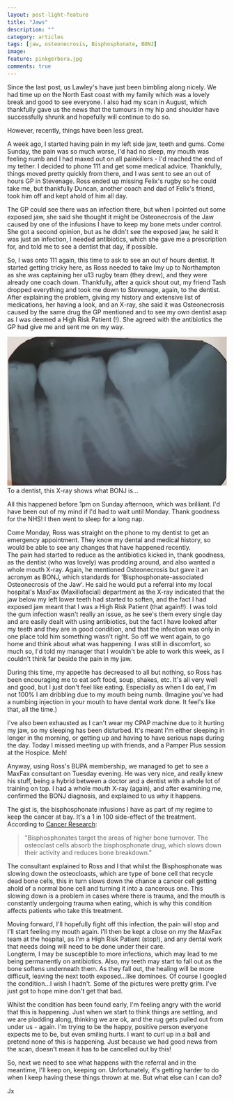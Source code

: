 ```yaml
---
layout: post-light-feature
title: "Jaws"
description: ""
category: articles
tags: [jaw, osteonecrosis, Bisphosphonate, BONJ]
image:
feature: pinkgerbera.jpg
comments: true
---
```


Since the last post, us Lawley's have just been bimbling along nicely. We had time up on the North East coast with my family which was a lovely break and good to see everyone.
I also had my scan in August, which thankfully gave us the news that the tumours in my hip and shoulder have successfully shrunk and hopefully will continue to do so.

However, recently, things have been less great.

A week ago, I started having pain in my left side jaw, teeth and gums.  Come Sunday, the pain was so much worse, I'd had no sleep, my mouth was feeling numb and I had maxed out on all painkillers - I'd reached the end of my tether.  I decided to phone 111 and get some medical advice.  Thankfully, things moved pretty quickly from there, and I was sent to see an out of hours GP in Stevenage.  Ross ended up missing Felix's rugby so he could take me, but thankfully Duncan, another coach and dad of Felix's friend, took him off and kept ahold of him all day.

The GP could see there was an infection there, but when I pointed out some exposed jaw, she said she thought it might be Osteonecrosis of the Jaw caused by one of the infusions I have to keep my bone mets under control.  She got a second opinion, but as he didn't see the exposed jaw, he said it was just an infection, I needed antibiotics, which she gave me a prescription for, and told me to see a dentist that day, if possible.

So, I was onto 111 again, this time to ask to see an out of hours dentist.  It started getting tricky here, as Ross needed to take Imy up to Northampton as she was captaining her u13 rugby team (they drew), and they were already one coach down.  Thankfully, after a quick shout out, my friend Tash dropped everything and took me down to Stevenage, again, to the dentist.  After explaining the problem, giving my history and extensive list of medications, her having a look, and an X-ray, she said it was Osteonecrosis caused by the same drug the GP mentioned and to see my own dentist asap as I was deemed a High Risk Patient (!).  She agreed with the antibiotics the GP had give me and sent me on my way.

<p class="center">
<img src="/images/2018teethxray.jpg" alt="Dental X-Ray" style="width: auto;"/>
To a dentist, this X-ray shows what BONJ is...
</p>


All this happened before 1pm on Sunday afternoon, which was brilliant.  I'd have been out of my mind if I'd had to wait until Monday.  Thank goodness for the NHS!  I then went to sleep for a long nap.

Come Monday, Ross was straight on the phone to my dentist to get an emergency appointment.  They know my dental and medical history, so would be able to see any changes that have happened recently.  
The pain had started to reduce as the antibiotics kicked in, thank goodness, as the dentist (who was lovely) was prodding around, and also wanted a whole mouth X-ray.  Again, he mentioned Osteonecrosis but gave it an acronym as BONJ, which standards for 'Bisphosphonate-associated Osteonecrosis of the Jaw'.  He said he would put a referral into my local hospital's MaxFax (Maxillofacial) department as the X-ray indicated that the jaw below my left lower teeth had started to soften, and the fact I had exposed jaw meant that I was a High Risk Patient (that again!!).  I was told the gum infection wasn't really an issue, as he see's them every single day and are easily dealt with using antibiotics, but the fact I have looked after my teeth and they are in good condition, and that the infection was only in one place told him something wasn't right.  So off we went again, to go home and think about what was happening.  I was still in discomfort, so much so, I'd told my manager that I wouldn't be able to work this week, as I couldn't think far beside the pain in my jaw.

During this time, my appetite has decreased to all but nothing, so Ross has been encouraging me to eat soft food, soup, shakes, etc.  It's all very well and good, but I just don't feel like eating.  Especially as when I do eat, I'm not 100% I am dribbling due to my mouth being numb. (Imagine you've had a numbing injection in your mouth to have dental work done.  It feel's like that, all the time.)

I've also been exhausted as I can't wear my CPAP machine due to it hurting my jaw, so my sleeping has been disturbed.  It's meant I'm either sleeping in longer in the morning, or getting up and having to have serious naps during the day.  Today I missed meeting up with friends, and a Pamper Plus session at the Hospice.  Meh!

Anyway, using Ross's BUPA membership, we managed to get to see a MaxFax consultant on Tuesday evening.  He was very nice, and really knew his stuff, being a hybrid between a doctor and a dentist with a whole lot of training on top.  I had a whole mouth X-ray (again), and after examining me, confirmed the BONJ diagnosis, and explained to us why it happens.

The gist is, the bisphosphonate infusions I have as part of my regime to keep the cancer at bay. It's a 1 in 100 side-effect of the treatment. According to <a href="https://www.cancerresearchuk.org/about-cancer/cancer-in-general/treatment/bisphosphonates/how-bisphosphonates-work"> Cancer Research</a>:

>"Bisphosphonates target the areas of higher bone turnover. The osteoclast cells absorb the bisphosphonate drug, which slows down their activity and reduces bone breakdown."

The consultant explained to Ross and I that whilst the Bisphosphonate was slowing down the osteocloasts, which are type of bone cell that recycle dead bone cells, this in turn slows down the chance a cancer cell getting ahold of a normal bone cell and turning it into a cancerous one.  This slowing down is a problem in cases where there is trauma, and the mouth is constantly undergoing trauma when eating, which is why this condition affects patients who take this treatment.

Moving forward, I'll hopefully fight off this infection, the pain will stop and I'll start feeling my mouth again.  I'll then be kept a close on my the MaxFax team at the hospital, as I'm a High Risk Patient (stop!), and any dental work that needs doing will need to be done under their care.  
Longterm, I may be susceptible to more infections, which may lead to me being permanently on antibiotics.  Also, my teeth may start to fall out as the bone softens underneath them.  As they fall out, the healing will be more difficult, leaving the next tooth exposed...like dominoes. Of course I googled the condition...I wish I hadn't.  Some of the pictures were pretty grim.  I've just got to hope mine don't get that bad.

Whilst the condition has been found early, I'm feeling angry with the world that this is happening.  Just when we start to think things are settling, and we are plodding along, thinking we are ok, and the rug gets pulled out from under us - again. I'm trying to be the happy, positive person everyone expects me to be, but even smiling hurts.  I want to curl up in a ball and pretend none of this is happening.  Just because we had good news from the scan, doesn't mean it has to be cancelled out by this!

So, next we need to see what happens with the referral and in the meantime, I'll keep on, keeping on.  Unfortunately, it's getting harder to do when I keep having these things thrown at me.  But what else can I can do?

Jx
